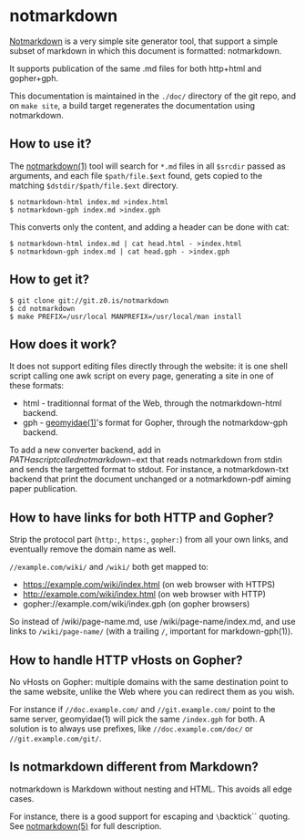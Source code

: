 notmarkdown
===========
[Notmarkdown](/notmarkdown/) is a very simple site generator tool, that
support a simple subset of markdown in which this document is formatted:
notmarkdown.

It supports publication of the same .md files for both http+html and gopher+gph.

This documentation is maintained in the `./doc/` directory of the git repo, and
on `make site`, a build target regenerates the documentation using notmarkdown.

How to use it?
--------------
The [notmarkdown(1)][man] tool will search for `*.md` files in all `$srcdir`
passed as arguments, and each file `$path/file.$ext` found, gets copied to the
matching `$dstdir/$path/file.$ext` directory.

```
$ notmarkdown-html index.md >index.html
$ notmarkdown-gph index.md >index.gph
```

This converts only the content, and adding a header can be done with cat:

```
$ notmarkdown-html index.md | cat head.html - >index.html
$ notmarkdown-gph index.md | cat head.gph - >index.gph
```

How to get it?
--------------
```
$ git clone git://git.z0.is/notmarkdown
$ cd notmarkdown
$ make PREFIX=/usr/local MANPREFIX=/usr/local/man install
```

How does it work?
-----------------
It does not support editing files directly through the website: it is one shell
script calling one awk script on every page, generating a site in one of these
formats:

* html - traditionnal format of the Web, through the notmarkdown-html backend.
* gph - [geomyidae(1)](gopher://bitreich.org/1/scm/geomyidae/file/README.gph)'s
  format for Gopher, through the notmarkdow-gph backend.

To add a new converter backend, add in $PATH a script called notmarkdown-$ext
that reads notmarkdown from stdin and sends the targetted format to stdout. For
instance, a notmarkdown-txt backend that print the document unchanged or a
notmarkdown-pdf aiming paper publication.

How to have links for both HTTP and Gopher?
-------------------------------------------
Strip the protocol part (`http:`, `https:`, `gopher:`) from all your own links,
and eventually remove the domain name as well.

`//example.com/wiki/` and `/wiki/` both get mapped to:

* https://example.com/wiki/index.html (on web browser with HTTPS)
* http://example.com/wiki/index.html (on web browser with HTTP)
* gopher://example.com/wiki/index.gph (on gopher browsers)

So instead of /wiki/page-name.md, use /wiki/page-name/index.md, and use links
to `/wiki/page-name/` (with a trailing `/`, important for markdown-gph(1)).

How to handle HTTP vHosts on Gopher?
------------------------------------
No vHosts on Gopher: multiple domains with the same destination point to the
same website, unlike the Web where you can redirect them as you wish.

For instance if `//doc.example.com/` and `//git.example.com/` point to the same
server, geomyidae(1) will pick the same `/index.gph` for both. A solution is to
always use prefixes, like `//doc.example.com/doc/` or `//git.example.com/git/`.

Is notmarkdown different from Markdown?
---------------------------------------
notmarkdown is Markdown without nesting and HTML. This avoids all edge cases.

For instance, there is a good support for escaping and `\`backtick\`` quoting.
See [notmarkdown(5)][man] for full description.

[man]: /notmarkdown/man/
